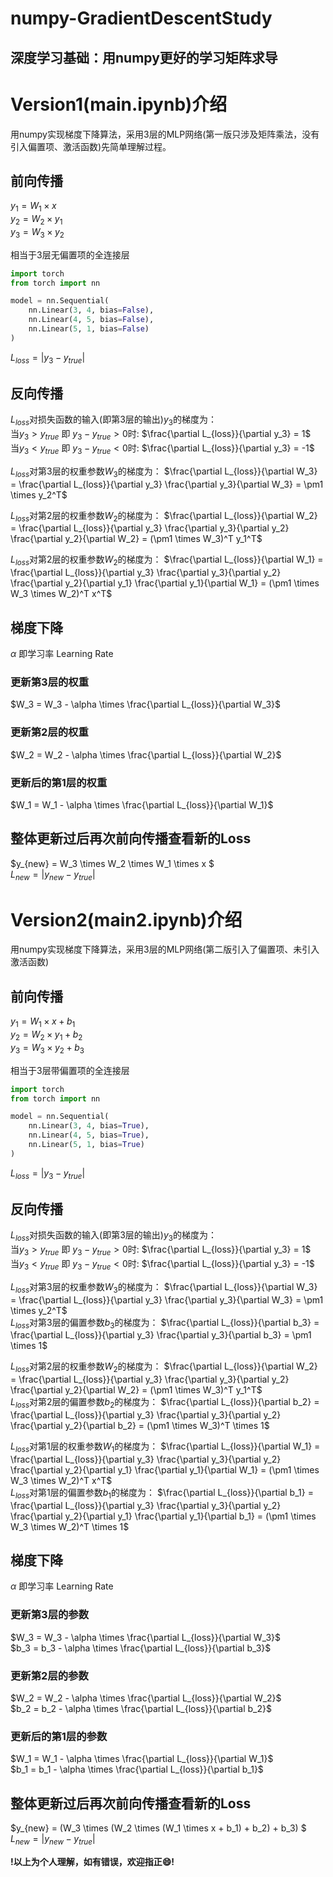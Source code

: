 # numpy-GradientDescentStudy
## 深度学习基础：用numpy更好的学习矩阵求导
# Version1(main.ipynb)介绍 
用numpy实现梯度下降算法，采用3层的MLP网络(第一版只涉及矩阵乘法，没有引入偏置项、激活函数)先简单理解过程。


## 前向传播
$y_1 = W_1 \times x$ \
$y_2 = W_2 \times y_1$ \
$y_3 = W_3 \times y_2$

相当于3层无偏置项的全连接层
```python
import torch
from torch import nn

model = nn.Sequential(
    nn.Linear(3, 4, bias=False),
    nn.Linear(4, 5, bias=False),
    nn.Linear(5, 1, bias=False)
)
```

$L_{loss} = |y_3 - y_{true}|$



## 反向传播
$L_{loss}$对损失函数的输入(即第3层的输出)$y_3$的梯度为：\
当$y_3 > y_{true}$ 即 $y_3 - y_{true} > 0$时:
$\frac{\partial L_{loss}}{\partial y_3} = 1$ \
当$y_3 < y_{true}$ 即 $y_3 - y_{true} < 0$时:
$\frac{\partial L_{loss}}{\partial y_3} = -1$

$L_{loss}$对第3层的权重参数$W_3$的梯度为：
$\frac{\partial L_{loss}}{\partial W_3} = \frac{\partial L_{loss}}{\partial y_3} \frac{\partial y_3}{\partial W_3} = \pm1 \times y_2^T$

$L_{loss}$对第2层的权重参数$W_2$的梯度为：
$\frac{\partial L_{loss}}{\partial W_2} = \frac{\partial L_{loss}}{\partial y_3} \frac{\partial y_3}{\partial y_2} \frac{\partial y_2}{\partial W_2} = (\pm1 \times W_3)^T y_1^T$

$L_{loss}$对第2层的权重参数$W_2$的梯度为：
$\frac{\partial L_{loss}}{\partial W_1} = \frac{\partial L_{loss}}{\partial y_3} 
\frac{\partial y_3}{\partial y_2} \frac{\partial y_2}{\partial y_1} \frac{\partial y_1}{\partial W_1}
 = (\pm1 \times W_3 \times W_2)^T x^T$

 ## 梯度下降
$\alpha$ 即学习率 Learning Rate

### 更新第3层的权重
$W_3 = W_3 - \alpha \times \frac{\partial L_{loss}}{\partial W_3}$

### 更新第2层的权重
$W_2 = W_2 - \alpha \times \frac{\partial L_{loss}}{\partial W_2}$

### 更新后的第1层的权重
$W_1 = W_1 - \alpha \times \frac{\partial L_{loss}}{\partial W_1}$

## 整体更新过后再次前向传播查看新的Loss
$y_{new} = W_3 \times W_2 \times W_1 \times x $\
$L_{new} = |y_{new} - y_{true}|$




# Version2(main2.ipynb)介绍 
用numpy实现梯度下降算法，采用3层的MLP网络(第二版引入了偏置项、未引入激活函数)


## 前向传播
$y_1 = W_1 \times x + b_1$ \
$y_2 = W_2 \times y_1 + b_2$ \
$y_3 = W_3 \times y_2 + b_3$

相当于3层带偏置项的全连接层
```python
import torch
from torch import nn

model = nn.Sequential(
    nn.Linear(3, 4, bias=True),
    nn.Linear(4, 5, bias=True),
    nn.Linear(5, 1, bias=True)
)
```

$L_{loss} = |y_3 - y_{true}|$


## 反向传播
$L_{loss}$对损失函数的输入(即第3层的输出)$y_3$的梯度为：\
当$y_3 > y_{true}$ 即 $y_3 - y_{true} > 0$时:
$\frac{\partial L_{loss}}{\partial y_3} = 1$ \
当$y_3 < y_{true}$ 即 $y_3 - y_{true} < 0$时:
$\frac{\partial L_{loss}}{\partial y_3} = -1$


$L_{loss}$对第3层的权重参数$W_3$的梯度为：
$\frac{\partial L_{loss}}{\partial W_3} = \frac{\partial L_{loss}}{\partial y_3} \frac{\partial y_3}{\partial W_3} = \pm1 \times y_2^T$ \
$L_{loss}$对第3层的偏置参数$b_3$的梯度为：
$\frac{\partial L_{loss}}{\partial b_3} = \frac{\partial L_{loss}}{\partial y_3} \frac{\partial y_3}{\partial b_3} = \pm1 \times 1$


$L_{loss}$对第2层的权重参数$W_2$的梯度为：
$\frac{\partial L_{loss}}{\partial W_2} = \frac{\partial L_{loss}}{\partial y_3} \frac{\partial y_3}{\partial y_2} \frac{\partial y_2}{\partial W_2} = (\pm1 \times W_3)^T y_1^T$ \
$L_{loss}$对第2层的偏置参数$b_2$的梯度为：
$\frac{\partial L_{loss}}{\partial b_2} = \frac{\partial L_{loss}}{\partial y_3} \frac{\partial y_3}{\partial y_2} \frac{\partial y_2}{\partial b_2} = (\pm1 \times W_3)^T \times 1$


$L_{loss}$对第1层的权重参数$W_1$的梯度为：
$\frac{\partial L_{loss}}{\partial W_1} = \frac{\partial L_{loss}}{\partial y_3} \frac{\partial y_3}{\partial y_2} \frac{\partial y_2}{\partial y_1} \frac{\partial y_1}{\partial W_1} = (\pm1 \times W_3 \times W_2)^T x^T$ \
$L_{loss}$对第1层的偏置参数$b_1$的梯度为：
$\frac{\partial L_{loss}}{\partial b_1} = \frac{\partial L_{loss}}{\partial y_3} \frac{\partial y_3}{\partial y_2} \frac{\partial y_2}{\partial y_1} \frac{\partial y_1}{\partial b_1} = (\pm1 \times W_3 \times W_2)^T \times 1$


## 梯度下降
$\alpha$ 即学习率 Learning Rate


### 更新第3层的参数
$W_3 = W_3 - \alpha \times \frac{\partial L_{loss}}{\partial W_3}$\
$b_3 = b_3 - \alpha \times \frac{\partial L_{loss}}{\partial b_3}$


### 更新第2层的参数
$W_2 = W_2 - \alpha \times \frac{\partial L_{loss}}{\partial W_2}$ \
$b_2 = b_2 - \alpha \times \frac{\partial L_{loss}}{\partial b_2}$


### 更新后的第1层的参数
$W_1 = W_1 - \alpha \times \frac{\partial L_{loss}}{\partial W_1}$ \
$b_1 = b_1 - \alpha \times \frac{\partial L_{loss}}{\partial b_1}$


## 整体更新过后再次前向传播查看新的Loss
$y_{new} = (W_3 \times (W_2 \times (W_1 \times x + b_1) + b_2) + b_3) $\
$L_{new} = |y_{new} - y_{true}|$



**!以上为个人理解，如有错误，欢迎指正:smile:!**